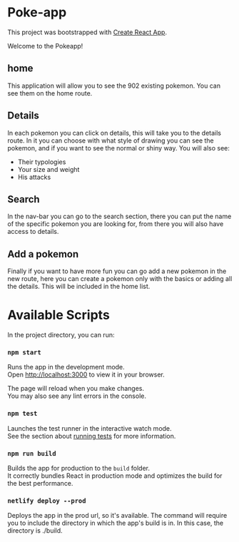 # Poke-app
This project was bootstrapped with [Create React App](https://github.com/facebook/create-react-app).

Welcome to the Pokeapp!

## home

This application will allow you to see the 902 existing pokemon. You can see them on the home route.

## Details

In each pokemon you can click on details, this will take you to the details route. In it you can choose with what style of drawing you can see the pokemon, and if you want to see the normal or shiny way. You will also see:
- Their typologies
- Your size and weight
- His attacks

## Search

In the nav-bar you can go to the search section, there you can put the name of the specific pokemon you are looking for, from there you will also have access to details.

## Add a pokemon

Finally if you want to have more fun you can go add a new pokemon in the new route, here you can create a pokemon only with the basics or adding all the details. This will be included in the home list.




# Available Scripts

In the project directory, you can run:

### `npm start`

Runs the app in the development mode.\
Open [http://localhost:3000](http://localhost:3000) to view it in your browser.

The page will reload when you make changes.\
You may also see any lint errors in the console.

### `npm test`

Launches the test runner in the interactive watch mode.\
See the section about [running tests](https://facebook.github.io/create-react-app/docs/running-tests) for more information.

### `npm run build`

Builds the app for production to the `build` folder.\
It correctly bundles React in production mode and optimizes the build for the best performance.

### `netlify deploy --prod`

Deploys the app in the prod url, so it's available. The command will require you to include the directory in which the app's build is in. In this case, the directory is ./build.